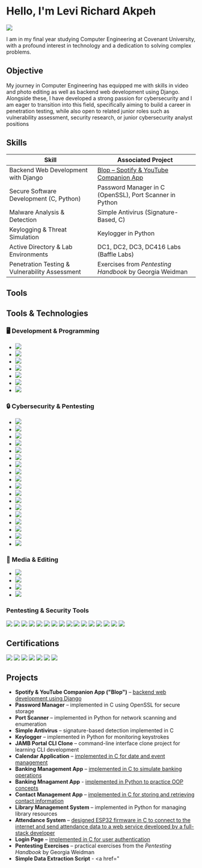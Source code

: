 # Hello, I'm Levi Richard Akpeh
<a href="https://linkedin.com"><img src="https://img.shields.io/badge/-LinkedIn-0072b1?&style=for-the-badge&logo=linkedin&logoColor=white" /></a>



I am in my final year studying Computer Engineering at Covenant University, with a profound interest in technology and a dedication to solving complex problems.

## Objective

My journey in Computer Engineering has equipped me with skills in video and photo editing as well as backend web development using Django. Alongside these, I have developed a strong passion for cybersecurity and I am eager to transition into this field, specifically aiming to build a career in penetration testing, while also open to related junior roles such as vulnerability assessment, security research, or junior cybersecurity analyst positions
## Skills


| Skill                                         | Associated Project                                                                 |
|-----------------------------------------------|------------------------------------------------------------------------------------|
| Backend Web Development with Django           | <a href="https://github.com/LeviRichard/Backen-Django-project">Blop – Spotify & YouTube Companion App</a>                                           |
| Secure Software Development (C, Python)       | Password Manager in C (OpenSSL), Port Scanner in Python                            |
| Malware Analysis & Detection                  | Simple Antivirus (Signature-Based, C)                                              |
| Keylogging & Threat Simulation                | Keylogger in Python                                                                |
| Active Directory & Lab Environments           | DC1, DC2, DC3, DC416 Labs (Baffle Labs)                                            |
| Penetration Testing & Vulnerability Assessment| Exercises from *Pentesting Handbook* by Georgia Weidman                            |


## Tools

## Tools & Technologies

### 🖥️ Development & Programming
- <a href="https://www.python.org/"><img src="https://img.shields.io/badge/-Python-3776AB?&style=for-the-badge&logo=python&logoColor=white" /></a>  
- <a href="https://en.wikipedia.org/wiki/C_(programming_language)"><img src="https://img.shields.io/badge/-C-00599C?&style=for-the-badge&logo=c&logoColor=white" /></a>  
- <a href="https://www.djangoproject.com/"><img src="https://img.shields.io/badge/-Django-092E20?&style=for-the-badge&logo=django&logoColor=white" /></a>  
- <a href="https://git-scm.com/"><img src="https://img.shields.io/badge/-Git-F05032?&style=for-the-badge&logo=git&logoColor=white" /></a>  
- <a href="https://code.visualstudio.com/"><img src="https://img.shields.io/badge/-VS%20Code-007ACC?&style=for-the-badge&logo=visual-studio-code&logoColor=white" /></a>  
- <a href="https://neovim.io/"><img src="https://img.shields.io/badge/-Neovim-57A143?&style=for-the-badge&logo=neovim&logoColor=white" /></a>  
- <a href="https://ubuntu.com/"><img src="https://img.shields.io/badge/-Ubuntu-E95420?&style=for-the-badge&logo=ubuntu&logoColor=white" /></a>  

### 🔒 Cybersecurity & Pentesting
- <a href="https://www.metasploit.com/"><img src="https://img.shields.io/badge/-Metasploit-4A4A4A?&style=for-the-badge&logo=metasploit&logoColor=white" /></a>  
- <a href="https://nmap.org/"><img src="https://img.shields.io/badge/-Nmap-9C2D0F?&style=for-the-badge&logo=nmap&logoColor=white" /></a>  
- <a href="https://www.tenable.com/products/nessus"><img src="https://img.shields.io/badge/-Nessus-DA1E28?&style=for-the-badge&logo=nessus&logoColor=white" /></a>  
- <a href="https://www.openvas.org/"><img src="https://img.shields.io/badge/-OpenVAS-4E9A06?&style=for-the-badge&logo=linux&logoColor=white" /></a>  
- <a href="https://www.maltego.com/"><img src="https://img.shields.io/badge/-Maltego-009999?&style=for-the-badge&logo=maltego&logoColor=white" /></a>  
- <a href="https://github.com/nullsecuritynet/tools"><img src="https://img.shields.io/badge/-Hyperion-000000?&style=for-the-badge&logo=gnu&logoColor=white" /></a>  
- <a href="https://github.com/Veil-Framework/Veil"><img src="https://img.shields.io/badge/-Veil_Evasion-0078D7?&style=for-the-badge&logo=veil&logoColor=white" /></a>  
- <a href="https://www.ettercap-project.org/"><img src="https://img.shields.io/badge/-Ettercap-CC0000?&style=for-the-badge&logo=ettercap&logoColor=white" /></a>  
- <a href="https://www.wireshark.org/"><img src="https://img.shields.io/badge/-Wireshark-005C9C?&style=for-the-badge&logo=wireshark&logoColor=white" /></a>  
- <a href="https://sqlmap.org/"><img src="https://img.shields.io/badge/-SQLmap-FF6600?&style=for-the-badge&logo=sql&logoColor=white" /></a>  
- <a href="https://cirt.net/Nikto2"><img src="https://img.shields.io/badge/-Nikto-000000?&style=for-the-badge&logo=nikto&logoColor=white" /></a>  
- <a href="https://wpscan.com/"><img src="https://img.shields.io/badge/-WPScan-21759B?&style=for-the-badge&logo=wordpress&logoColor=white" /></a>  
- <a href="https://portswigger.net/burp"><img src="https://img.shields.io/badge/-Burp_Suite-F15A24?&style=for-the-badge&logo=burp&logoColor=white" /></a>  
- <a href="https://www.openssl.org/"><img src="https://img.shields.io/badge/-OpenSSL-000000?&style=for-the-badge&logo=openssl&logoColor=white" /></a>  
- <a href="https://github.com/OJ/gobuster"><img src="https://img.shields.io/badge/-Gobuster-FF6600?&style=for-the-badge&logo=github&logoColor=white" /></a>  
- <a href="https://www.openwall.com/john/"><img src="https://img.shields.io/badge/-John_the_Ripper-000000?&style=for-the-badge&logo=johntheripper&logoColor=white" /></a>  
- <a href="https://github.com/vanhauser-thc/thc-hydra"><img src="https://img.shields.io/badge/-Hydra-FF0000?&style=for-the-badge&logo=hydra&logoColor=white" /></a>  
- <a href="https://www.linux.org/"><img src="https://img.shields.io/badge/-Linux-FCC624?&style=for-the-badge&logo=linux&logoColor=black" /></a>  

### 🎨 Media & Editing
- <a href="https://www.adobe.com/products/photoshop.html"><img src="https://img.shields.io/badge/-Photoshop-31A8FF?&style=for-the-badge&logo=adobe-photoshop&logoColor=white" /></a>  
- <a href="https://www.adobe.com/products/premiere.html"><img src="https://img.shields.io/badge/-Premiere_Pro-FF0000?&style=for-the-badge&logo=adobe-premiere&logoColor=white" /></a>  
- <a href="https://www.capcut.com/"><img src="https://img.shields.io/badge/-CapCut-FF0050?&style=for-the-badge&logo=capcut&logoColor=white" /></a>  
- <a href="https://www.canva.com/"><img src="https://img.shields.io/badge/-Canva-00C4CC?&style=for-the-badge&logo=canva&logoColor=white" /></a>  

### Pentesting & Security Tools
<div>
    <a href="https://nmap.org/"><img src="https://img.shields.io/badge/-Nmap-9C2D0F?&style=for-the-badge&logo=nmap&logoColor=white" /></a>
    <a href="https://www.metasploit.com/"><img src="https://img.shields.io/badge/-Metasploit-4A4A4A?&style=for-the-badge&logo=metasploit&logoColor=white" /></a>
    <a href="https://www.tenable.com/products/nessus"><img src="https://img.shields.io/badge/-Nessus-DA1E28?&style=for-the-badge&logo=nessus&logoColor=white" /></a>
    <a href="https://www.openvas.org/"><img src="https://img.shields.io/badge/-OpenVAS-4E9A06?&style=for-the-badge&logo=linux&logoColor=white" /></a>
    <a href="https://www.maltego.com/"><img src="https://img.shields.io/badge/-Maltego-009999?&style=for-the-badge&logo=maltego&logoColor=white" /></a>
    <a href="https://github.com/Veil-Framework/Veil"><img src="https://img.shields.io/badge/-Veil_Evasion-0078D7?&style=for-the-badge&logo=veil&logoColor=white" /></a>
    <a href="https://www.ettercap-project.org/"><img src="https://img.shields.io/badge/-Ettercap-CC0000?&style=for-the-badge&logo=ettercap&logoColor=white" /></a>
    <a href="https://www.wireshark.org/"><img src="https://img.shields.io/badge/-Wireshark-005C9C?&style=for-the-badge&logo=wireshark&logoColor=white" /></a>
    <a href="https://sqlmap.org/"><img src="https://img.shields.io/badge/-SQLmap-FF6600?&style=for-the-badge&logo=sql&logoColor=white" /></a>
    <a href="https://wpscan.com/"><img src="https://img.shields.io/badge/-WPScan-21759B?&style=for-the-badge&logo=wordpress&logoColor=white" /></a>
    <a href="https://portswigger.net/burp"><img src="https://img.shields.io/badge/-Burp_Suite-F15A24?&style=for-the-badge&logo=burp&logoColor=white" /></a>
    <a href="https://www.openssl.org/"><img src="https://img.shields.io/badge/-OpenSSL-000000?&style=for-the-badge&logo=openssl&logoColor=white" /></a>
    <a href="https://github.com/OJ/gobuster"><img src="https://img.shields.io/badge/-Gobuster-FF6600?&style=for-the-badge&logo=github&logoColor=white" /></a>
    <a href="https://www.openwall.com/john/"><img src="https://img.shields.io/badge/-John_the_Ripper-000000?&style=for-the-badge&logo=johntheripper&logoColor=white" /></a>
    <a href="https://github.com/vanhauser-thc/thc-hydra"><img src="https://img.shields.io/badge/-Hydra-FF0000?&style=for-the-badge&logo=hydra&logoColor=white" /></a>
    <a href="https://www.linux.org/"><img src="https://img.shields.io/badge/-Linux-FCC624?&style=for-the-badge&logo=linux&logoColor=black" /></a>
</div>


## Certifications
<div>
<img src="https://img.shields.io/badge/-HIIT_CEH-FF6600?&style=for-the-badge&logo=HiiT&logoColor=white" />
<img src="https://img.shields.io/badge/-HIIT_Security_Plus-FF0000?&style=for-the-badge&logo=CompTIA&logoColor=white" />
<img src="https://img.shields.io/badge/-HIIT_Python-3776AB?&style=for-the-badge&logo=python&logoColor=white" />
<img src="https://img.shields.io/badge/-HIIT_CCCNA-007ACC?&style=for-the-badge&logo=cisco&logoColor=white" />
<img src="https://img.shields.io/badge/-ISC2_CC-008080?&style=for-the-badge&logo=ISC2&logoColor=white" />
<img src="https://img.shields.io/badge/-CCNA_Cisco_Certificate_of_Completion-007ACC?&style=for-the-badge&logo=cisco&logoColor=white" />
<img src="https://img.shields.io/badge/-CEH_Cisco_Certificate_of_Completion-FF6600?&style=for-the-badge&logo=cisco&logoColor=white" />
</div>

## Projects
- **Spotify & YouTube Companion App ("Blop")** – <a href="https://github.com/LeviRichard/Backen-Django-project">backend web development using Django</a>  
- **Password Manager** – implemented in C using OpenSSL for secure storage  
- **Port Scanner** – implemented in Python for network scanning and enumeration  
- **Simple Antivirus** – signature-based detection implemented in C  
- **Keylogger** – implemented in Python for monitoring keystrokes  
- **JAMB Portal CLI Clone** – command-line interface clone project for learning CLI development  
- **Calendar Application** – <a href="https://github.com/LeviRichard/Calendar-with-C">implemented in C for date and event management</a>  
- **Banking Management App** – <a href="https://github.com/LeviRichard/Simple-bank-app-for-users">implemented in C to simulate banking operations</a>
- **Banking Mnagament App** - <a href="https://github.com/LeviRichard/Banking-System">implemented in Python to practice OOP concepts</a> 
- **Contact Management App** – <a href="https://github.com/LeviRichard/Contact-Manager">implemented in C for storing and retrieving contact information</a>  
- **Library Management System** – implemented in Python for managing library resources  
- **Attendance System** – <a href="https://github.com/LeviRichard/Attendance-Machine-with-Web-app-integration">designed ESP32 firmware in C to connect to the internet and send attendance data to a web service developed by a full-stack developer</a>
- **Login Page** – <a href="https://github.com/LeviRichard/Login-Page-with-C">implemented in C for user authentication</a>  
- **Pentesting Exercises** – practical exercises from the *Pentesting Handbook* by Georgia Weidman
- **Simple Data Extraction Script** - <a href="
 


